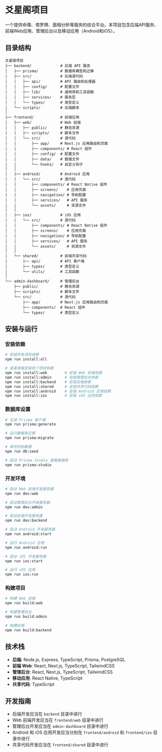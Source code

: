 # 爻星阁项目

一个提供命理、塔罗牌、面相分析等服务的综合平台。本项目包含后端API服务、前端Web应用、管理后台以及移动应用（Android和iOS）。

## 目录结构

```
爻星阁项目
├── backend/             # 后端 API 服务
│   ├── prisma/          # 数据库模型和迁移
│   ├── src/             # 后端源代码
│   │   ├── api/         # API 路由和处理器
│   │   ├── config/      # 配置文件
│   │   ├── lib/         # 通用库和工具函数
│   │   ├── services/    # 服务层
│   │   └── types/       # 类型定义
│   └── scripts/         # 后端脚本
│
├── frontend/            # 前端应用
│   ├── web/             # Web 前端
│   │   ├── public/      # 静态资源
│   │   ├── scripts/     # 脚本文件
│   │   └── src/         # 源代码
│   │       ├── app/     # Next.js 应用路由和页面
│   │       ├── components/ # React 组件
│   │       ├── config/  # 配置文件
│   │       ├── data/    # 数据文件
│   │       └── hooks/   # 自定义钩子
│   │
│   ├── android/         # Android 应用
│   │   └── src/         # 源代码
│   │       ├── components/ # React Native 组件
│   │       ├── screens/    # 应用页面
│   │       ├── navigation/ # 导航配置
│   │       ├── services/   # API 服务
│   │       └── assets/     # 资源文件
│   │
│   ├── ios/             # iOS 应用
│   │   └── src/         # 源代码
│   │       ├── components/ # React Native 组件
│   │       ├── screens/    # 应用页面
│   │       ├── navigation/ # 导航配置
│   │       ├── services/   # API 服务
│   │       └── assets/     # 资源文件
│   │
│   └── shared/          # 前端共享代码
│       ├── api/         # API 客户端
│       ├── types/       # 类型定义
│       └── utils/       # 工具函数
│
└── admin-dashboard/     # 管理后台
    ├── public/          # 静态资源
    ├── scripts/         # 脚本文件
    └── src/             # 源代码
        ├── app/         # Next.js 应用路由和页面
        ├── components/  # React 组件
        └── types/       # 类型定义
```

## 安装与运行

### 安装依赖

```bash
# 安装所有项目依赖
npm run install:all

# 或者单独安装各个项目依赖
npm run install:web        # 安装 Web 前端依赖
npm run install:admin      # 安装管理后台依赖
npm run install:backend    # 安装后端依赖
npm run install:shared     # 安装共享代码依赖
npm run install:android    # 安装 Android 应用依赖
npm run install:ios        # 安装 iOS 应用依赖
```

### 数据库设置

```bash
# 生成 Prisma 客户端
npm run prisma:generate

# 运行数据库迁移
npm run prisma:migrate

# 填充初始数据
npm run db:seed

# 启动 Prisma Studio 查看数据库
npm run prisma:studio
```

### 开发环境

```bash
# 启动 Web 前端开发服务器
npm run dev:web

# 启动管理后台开发服务器
npm run dev:admin

# 启动后端开发服务器
npm run dev:backend

# 启动 Android 开发服务器
npm run android:start

# 运行 Android 应用
npm run android:run

# 启动 iOS 开发服务器
npm run ios:start

# 运行 iOS 应用
npm run ios:run
```

### 构建项目

```bash
# 构建 Web 前端
npm run build:web

# 构建管理后台
npm run build:admin

# 构建后端
npm run build:backend
```

## 技术栈

- **后端**: Node.js, Express, TypeScript, Prisma, PostgreSQL
- **前端 Web**: React, Next.js, TypeScript, TailwindCSS
- **管理后台**: React, Next.js, TypeScript, TailwindCSS
- **移动应用**: React Native, TypeScript
- **共享代码**: TypeScript

## 开发指南

- 后端开发应当在 `backend` 目录中进行
- Web 前端开发应当在 `frontend/web` 目录中进行
- 管理后台开发应当在 `admin-dashboard` 目录中进行
- Android 和 iOS 应用开发应当分别在 `frontend/android` 和 `frontend/ios` 目录中进行
- 共享代码开发应当在 `frontend/shared` 目录中进行
